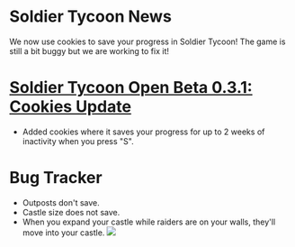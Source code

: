 # Soldier Tycoon News
We now use cookies to save your progress in Soldier Tycoon! The game is still a bit buggy but we are working to fix it!

# [Soldier Tycoon Open Beta 0.3.1: Cookies Update](https://gcreeper00.github.io/Soldier-Tycoon/)
- Added cookies where it saves your progress for up to 2 weeks of inactivity when you press "S".

# Bug Tracker
- Outposts don't save.
- Castle size does not save.
- When you expand your castle while raiders are on your walls, they'll move into your castle. ![](https://i.pinimg.com/originals/9d/ac/9e/9dac9e668d15dbb98e4d92eeac18554e.jpg)
